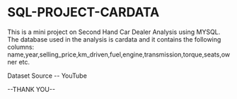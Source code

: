 # SQL-PROJECT-CARDATA


This is a mini project on Second Hand Car Dealer Analysis using MYSQL.
The database used in the analysis is cardata and it contains the following columns:
name,year,selling_price,km_driven,fuel,engine,transmission,torque,seats,owner etc.

Dataset Source -- YouTube

--THANK YOU--

